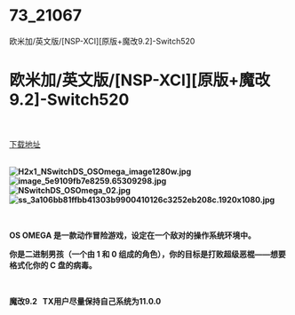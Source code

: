 # 73_21067
欧米加/英文版/[NSP-XCI][原版+魔改9.2]-Switch520
# 欧米加/英文版/[NSP-XCI][原版+魔改9.2]-Switch520
 <br/></br>
[下载地址](https://www.switch520.cc/article/21067 "下载地址")
<br/></br>

<p><strong><img title="H2x1_NSwitchDS_OSOmega_image1280w.jpg" src="https://www.switch520.cc/muke_img/2021_08_07_b767bbbe52d60.jpg" alt="H2x1_NSwitchDS_OSOmega_image1280w.jpg"></strong><br>
<strong><img title="image_5e9109fb7e8259.65309298.jpg" src="https://www.switch520.cc/muke_img/2021_08_07_61a152d86e84b.jpg" alt="image_5e9109fb7e8259.65309298.jpg"></strong><br>
<strong><img title="NSwitchDS_OSOmega_02.jpg" src="https://www.switch520.cc/muke_img/2021_08_07_8ab7c566af29c.jpg" alt="NSwitchDS_OSOmega_02.jpg"></strong><br>
<strong><img title="ss_3a106bb81ffbb41303b9900410126c3252eb208c.1920x1080.jpg" src="https://www.switch520.cc/muke_img/2021_08_07_01e63a48cc30a.jpg" alt="ss_3a106bb81ffbb41303b9900410126c3252eb208c.1920x1080.jpg">&nbsp;</strong></p>
<p>&nbsp;</p>
<p><strong>OS OMEGA 是一款动作冒险游戏，设定在一个敌对的操作系统环境中。</strong></p>
<p><strong>你是二进制男孩（一个由 1 和 0 组成的角色），你的目标是打败超级恶棍——想要格式化你的 C 盘的病毒。</strong></p>
<p>&nbsp;</p>
<p><strong>魔改9.2 &nbsp;&nbsp;TX用户尽量保持自己系统为11.0.0</strong></p>

